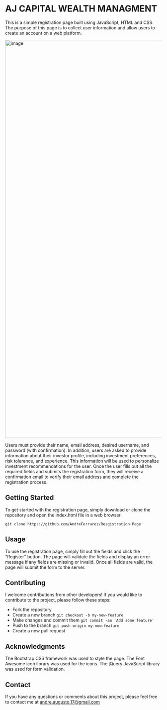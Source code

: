 # AJ CAPITAL WEALTH MANAGMENT
This is a simple registration page built using JavaScript, HTML and CSS. The purpose of this page is to collect user information and allow users to create an account on a web platform.

<img width="1280" alt="image" src="https://user-images.githubusercontent.com/81924112/226208591-41ff3a75-ace4-49ce-b86a-1272252adc12.png">

Users must provide their name, email address, desired username, and password (with confirmation). In addition, users are asked to provide information about their investor profile, including investment preferences, risk tolerance, and experience. This information will be used to personalize investment recommendations for the user. Once the user fills out all the required fields and submits the registration form, they will receive a confirmation email to verify their email address and complete the registration process.


## Getting Started
To get started with the registration page, simply download or clone the repository and open the index.html file in a web browser.

`git clone https://github.com/AndreFerrarez/Resgistration-Page`


## Usage
To use the registration page, simply fill out the fields and click the "Register" button. 
The page will validate the fields and display an error message if any fields are missing or invalid. 
Once all fields are valid, the page will submit the form to the server.


## Contributing
I welcome contributions from other developers! If you would like to contribute to the project, 
please follow these steps:

- Fork the repository
- Create a new branch `git checkout -b my-new-feature`
- Make changes and commit them `git commit -am 'Add some feature'`
- Push to the branch `git push origin my-new-feature`
- Create a new pull request

## Acknowledgments
The Bootstrap CSS framework was used to style the page.
The Font Awesome icon library was used for the icons.
The jQuery JavaScript library was used for form validation.


## Contact
If you have any questions or comments about this project, 
please feel free to contact me at andre.augusto.17@gmail.com





